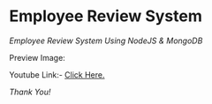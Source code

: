 # Employee Review System
<i>Employee Review System Using NodeJS & MongoDB</I>

Preview Image:



Youtube Link:- <a href="https://youtu.be/h9HyJT1UjHI">Click Here.</a>

<i>Thank You!</i>
